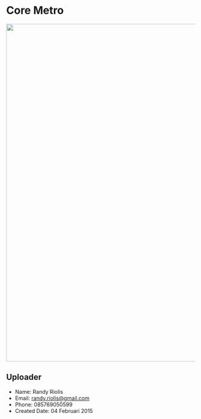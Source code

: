 # Core Metro
<img src="https://raw.github.com/r4nd1/template-core-metro/master/screenshot.png" width="900">

## Uploader
* Name: Randy Riolis
* Email: randy.riolis@gmail.com
* Phone: 085769050599
* Created Date: 04 Februari 2015
